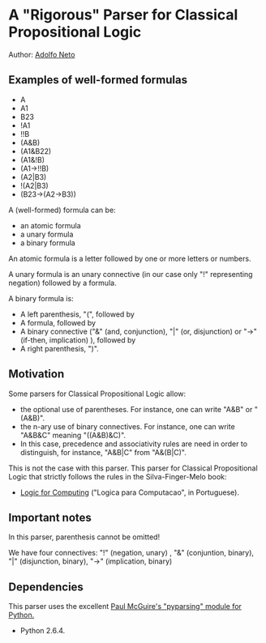 A "Rigorous" Parser for Classical Propositional Logic
=====================================================

Author: [Adolfo Neto](http://twitter.com/adolfont)


Examples of well-formed formulas
-----------------------------------------------

* A
* A1
* B23
* !A1
* !!B
* (A&B)
* (A1&B22)
* (A1&!B)
* (A1->!!B)
* (A2|B3)
* !(A2|B3)
* (B23->(A2->B3))


A (well-formed) formula can be:

* an atomic formula
* a unary formula
* a binary formula

An atomic formula is a letter followed by one or more letters or numbers.

A unary formula is an unary connective (in our case only "!" representing negation) followed by a formula.

A binary formula is:

* A left parenthesis, "(", followed by
* A formula, followed by
* A binary connective ("&" (and, conjunction), "|" (or, disjunction) or "->" (if-then, implication) ), followed by
* A right parenthesis, ")".


Motivation
----------

Some parsers for Classical Propositional Logic allow:

* the optional use of parentheses. For instance, one can write "A&B" or "(A&B)".
* the n-ary use of binary connectives. For instance, one can write "A&B&C" meaning "((A&B)&C)".
 * In this case, precedence and associativity rules are need in order to distinguish, for instance, "A&B|C" from "A&(B|C)".

This is not the case with this parser. This parser for Classical Propositional Logic that strictly follows the rules in the Silva-Finger-Melo book: 

* [Logic for Computing](http://bit.ly/fqbyF4) ("Logica para Computacao", in Portuguese).


Important notes
---------------

In this parser, parenthesis cannot be omitted!

We have four connectives: "!" (negation, unary) , "&" (conjuntion, binary), "|" (disjunction, binary),  "->" (implication, binary)


Dependencies
------------

This parser uses the excellent [Paul McGuire's "pyparsing" module for Python.](http://pyparsing.wikispaces.com/)

* Python 2.6.4.




